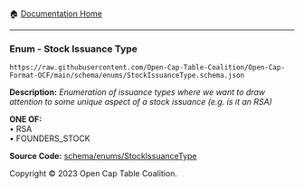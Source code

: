 :house: [Documentation Home](../../../README.md)

---

### Enum - Stock Issuance Type

`https://raw.githubusercontent.com/Open-Cap-Table-Coalition/Open-Cap-Format-OCF/main/schema/enums/StockIssuanceType.schema.json`

**Description:** _Enumeration of issuance types where we want to draw attention to some unique aspect of a stock issuance (e.g. is it an RSA)_

**ONE OF:**</br>&bull; RSA </br>&bull; FOUNDERS_STOCK

**Source Code:** [schema/enums/StockIssuanceType](../../../../schema/enums/StockIssuanceType.schema.json)

Copyright © 2023 Open Cap Table Coalition.
